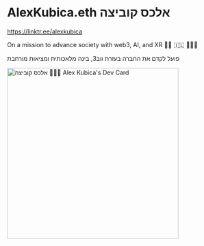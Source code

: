 # AlexKubica.eth אלכס קוביצה

https://linktr.ee/alexkubica

On a mission to advance society with web3, AI, and XR 🦻🏻 🇮🇱 👨🏻‍💻

פועל לקדם את החברה בעזרת ווב3, בינה מלאכותית ומציאות מורחבת

<a href="https://app.daily.dev/alexkubica_eth"><img src="https://api.daily.dev/devcards/d14201205e9e4ea0a408872046350f4a.png?r=rtd" width="400" alt="אלכס קוביצה 👨🏻‍💻 Alex Kubica's Dev Card"/></a>
